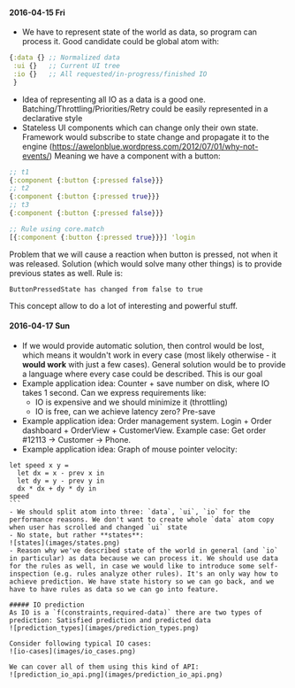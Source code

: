 #### 2016-04-15 Fri

- We have to represent state of the world as data, so program can process it. Good candidate could be global atom with:
``` clojure
{:data {} ;; Normalized data
 :ui {}   ;; Current UI tree
 :io {}   ;; All requested/in-progress/finished IO
 }
 ```

 - Idea of representing all IO as a data is a good one. Batching/Throttling/Priorities/Retry could be easily represented in a declarative style
 - Stateless UI components which can change only their own state. Framework would subscribe to state change and propagate it to the engine (https://awelonblue.wordpress.com/2012/07/01/why-not-events/) Meaning we have a component with a button:

``` clojure
;; t1
{:component {:button {:pressed false}}}
;; t2
{:component {:button {:pressed true}}}
;; t3
{:component {:button {:pressed false}}}

;; Rule using core.match
[{:component {:button {:pressed true}}}] 'login
```
Problem that we will cause a reaction when button is pressed, not when it was released. Solution (which would solve many other things) is to provide previous states as well. Rule is:
```
ButtonPressedState has changed from false to true
```
This concept allow to do a lot of interesting and powerful stuff.

#### 2016-04-17 Sun

- If we would provide automatic solution, then control would be lost, which means it wouldn't work in every case (most likely otherwise - it **would work** with just a few cases). General solution would be to provide a language where every case could be described. This is our goal
- Example application idea: Counter + save number on disk, where IO takes 1 second. Can we express requirements like:
  - IO is expensive and we should minimize it (throttling)
  - IO is free, can we achieve latency zero? Pre-save
- Example application idea: Order management system. Login + Order dashboard + OrderView + CustomerView. Example case: Get order #12113 -> Customer -> Phone.
- Example application idea: Graph of mouse pointer velocity:
```` F#
let speed x y =
  let dx = x - prev x in
  let dy = y - prev y in
  dx * dx + dy * dy in
speed
```
- We should split atom into three: `data`, `ui`, `io` for the performance reasons. We don't want to create whole `data` atom copy when user has scrolled and changed `ui` state
- No state, but rather **states**:
![states](images/states.png)
- Reason why we've described state of the world in general (and `io` in particular) as data because we can process it. We should use data for the rules as well, in case we would like to introduce some self-inspection (e.g. rules analyze other rules). It's an only way how to achieve prediction. We have state history so we can go back, and we have to have rules as data so we can go into feature.

##### IO prediction
As IO is a `f(constraints,required-data)` there are two types of prediction: Satisfied prediction and predicted data
![prediction_types](images/prediction_types.png)

Consider following typical IO cases:
![io-cases](images/io_cases.png)

We can cover all of them using this kind of API:
![prediction_io_api.png](images/prediction_io_api.png)
